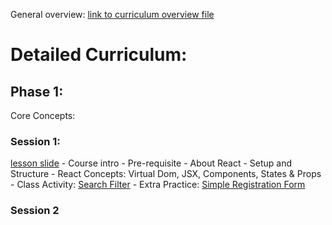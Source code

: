 General overview: [link to curriculum overview file](https://docs.google.com/document/d/1HnwHMStqcfrugpC587sgxL_au83S1gEldIPDWD17PDk/edit?usp=sharing)

# Detailed Curriculum:
## Phase 1:
Core Concepts:
### Session 1:
[lesson slide]()
    - Course intro
    - Pre-requisite
    - About React
    - Setup and Structure
    - React Concepts: Virtual Dom, JSX, Components, States & Props
    - Class Activity: [Search Filter]()
    - Extra Practice: [Simple Registration Form]()
    
### Session 2
